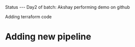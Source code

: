 Status --- 
Day2 of batch:
Akshay performing demo on github

Adding terraform code 


# Adding new pipeline
 
